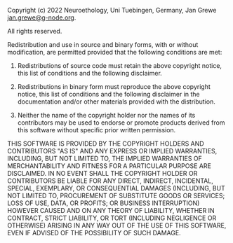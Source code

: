 Copyright (c) 2022 Neuroethology, Uni Tuebingen, Germany,
                    Jan Grewe <jan.grewe@g-node.org>.

All rights reserved.

Redistribution and use in source and binary forms, with or without modification,
are permitted provided that the following conditions are met:

1. Redistributions of source code must retain the above copyright notice, this list
   of conditions and the following disclaimer.

2. Redistributions in binary form must reproduce the above copyright notice, this
   list of conditions and the following disclaimer in the documentation and/or other
   materials provided with the distribution.

3. Neither the name of the copyright holder nor the names of its contributors may
   be used to endorse or promote products derived from this software without specific
   prior written permission.

THIS SOFTWARE IS PROVIDED BY THE COPYRIGHT HOLDERS AND CONTRIBUTORS "AS IS" AND ANY
EXPRESS OR IMPLIED WARRANTIES, INCLUDING, BUT NOT LIMITED TO, THE IMPLIED WARRANTIES
OF MERCHANTABILITY AND FITNESS FOR A PARTICULAR PURPOSE ARE DISCLAIMED. IN NO EVENT
SHALL THE COPYRIGHT HOLDER OR CONTRIBUTORS BE LIABLE FOR ANY DIRECT, INDIRECT,
INCIDENTAL, SPECIAL, EXEMPLARY, OR CONSEQUENTIAL DAMAGES (INCLUDING, BUT NOT LIMITED
TO, PROCUREMENT OF SUBSTITUTE GOODS OR SERVICES; LOSS OF USE, DATA, OR PROFITS; OR
BUSINESS INTERRUPTION) HOWEVER CAUSED AND ON ANY THEORY OF LIABILITY, WHETHER IN
CONTRACT, STRICT LIABILITY, OR TORT (INCLUDING NEGLIGENCE OR OTHERWISE) ARISING IN
ANY WAY OUT OF THE USE OF THIS SOFTWARE, EVEN IF ADVISED OF THE POSSIBILITY OF SUCH
DAMAGE.
